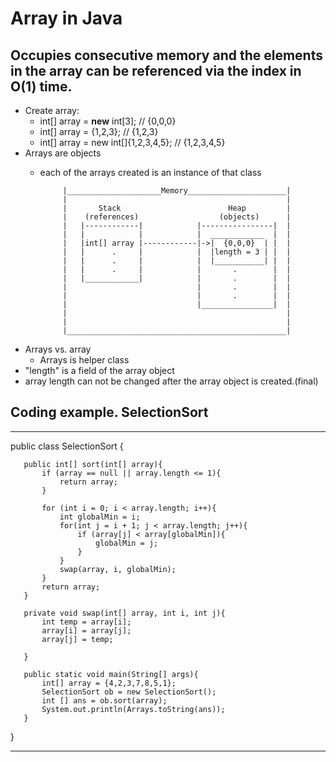 # Array in Java
## Occupies consecutive memory and the elements in the array can be referenced via the index in O(1) time.
- Create array:
   - int[] array = <b>new</b> int[3]; // {0,0,0}
   - int[] array = {1,2,3};  // {1,2,3}
   - int[] array = new int[]{1,2,3,4,5};  // {1,2,3,4,5} 
- Arrays are objects
  - each of the arrays created is an instance of that class
             
             |_____________________Memory______________________| 
             |                                                 |   
             |       Stack                        Heap         |
             |    (references)                  (objects)      |
             |   |------------|            |----------------|  |
             |   |            |            |  ____________  |  |
             |   |int[] array |------------|->|  {0,0,0}  | |  |
             |   |      .     |            |  |length = 3 | |  |
             |   |      .     |            |  |___________| |  |
             |   |      .     |            |       .        |  |
             |   |____________|            |       .        |  |
             |                             |       .        |  |
             |                             |       .        |  |
             |                             |________________|  |
             |                                                 |
             |                                                 |
             |_________________________________________________| 
 
 - Arrays vs. array
   - Arrays is helper class
 - "length" is a field of the array object
 - array length can not be changed after the array object is created.(final)
 
 
 ## Coding example. SelectionSort

______________________________________________________________________________________
   public class SelectionSort {

       public int[] sort(int[] array){
           if (array == null || array.length <= 1){
               return array;
           }

           for (int i = 0; i < array.length; i++){
               int globalMin = i;
               for(int j = i + 1; j < array.length; j++){
                   if (array[j] < array[globalMin]){
                       globalMin = j;
                   }
               }
               swap(array, i, globalMin);
           }
           return array;
       }

       private void swap(int[] array, int i, int j){
           int temp = array[i];
           array[i] = array[j];
           array[j] = temp;

       }

       public static void main(String[] args){
           int[] array = {4,2,3,7,8,5,1};
           SelectionSort ob = new SelectionSort();
           int [] ans = ob.sort(array);
           System.out.println(Arrays.toString(ans));
       }
   }
____________________________________________________________________________________
